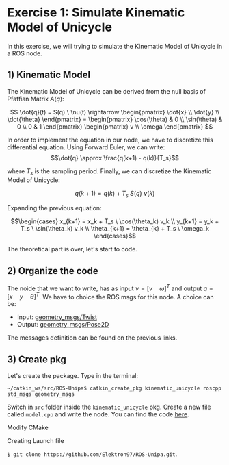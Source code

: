 # Exercise 1: Simulate Kinematic Model of Unicycle
In this exercise, we will trying to simulate the Kinematic Model of Unicycle in a ROS node. 

## 1) Kinematic Model
The Kinematic Model of Unicycle can be derived from the null basis of Pfaffian Matrix $A(q)$:

$$ 
\dot{q}(t) = S(q) \ \nu(t) \rightarrow 
\begin{pmatrix} 
\dot{x} \\
\dot{y} \\
\dot{\theta} \end{pmatrix} = \begin{pmatrix} 
                                \cos(\theta) & 0 \\
                                \sin(\theta) & 0 \\
                                0 & 1 
                            \end{pmatrix}
                                        \begin{pmatrix} 
                                            v \\
                                            \omega
                                        \end{pmatrix}
$$

In order to implement the equation in our node, we have to discretize this differential equation. Using Forward Euler, we can write:
$$\dot{q} \approx \frac{q(k+1) - q(k)}{T_s}$$

where $T_s$ is the sampling period. Finally, we can discretize the Kinematic Model of Unicycle:

$$q(k + 1) = q(k) + T_s \ S(q) \ \nu(k)$$

Expanding the previous equation:

$$\begin{cases}
x_{k+1} = x_k + T_s \ \cos(\theta_k) v_k \\
y_{k+1} = y_k + T_s \ \sin(\theta_k) v_k \\
\theta_{k+1} = \theta_{k} + T_s \ \omega_k
\end{cases}$$

The theoretical part is over, let's start to code.

## 2) Organize the code
The noide that we want to write, has as input $\nu = [v \quad \omega]^T$ and output $q = [x \quad y \quad \theta]^T$. We have to choice the ROS msgs for this node. A choice can be:
- Input: [geometry_msgs/Twist](https://docs.ros.org/en/api/geometry_msgs/html/msg/Twist.html)
- Output: [geometry_msgs/Pose2D](https://docs.ros.org/en/api/geometry_msgs/html/msg/Pose2D.html)

The messages definition can be found on the previous links.

## 3) Create pkg
Let's create the package. Type in the terminal:
```
~/catkin_ws/src/ROS-Unipa$ catkin_create_pkg kinematic_unicycle roscpp std_msgs geometry_msgs
```
Switch in `src` folder inside the `kinematic_unicycle` pkg. Create a new file called `model.cpp` and write the node. You can find the code [here](kinematic_unicycle/src/model.cpp). 

Modify CMake

Creating Launch file

`$ git clone https://github.com/Elektron97/ROS-Unipa.git`.
